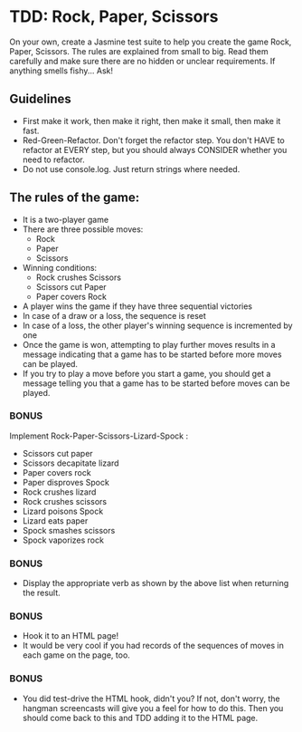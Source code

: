 # TDD: Rock, Paper, Scissors

On your own, create a Jasmine test suite to help you create the game Rock, Paper, Scissors. The rules are explained from small to big. Read them carefully and make sure there are no hidden or unclear requirements. If anything smells fishy... Ask!

## Guidelines
* First make it work, then make it right, then make it small, then make it fast. 
* Red-Green-Refactor. Don't forget the refactor step. You don't HAVE to refactor at EVERY step, but you should always CONSIDER whether you need to refactor.
* Do not use console.log. Just return strings where needed.

## The rules of the game:

* It is a two-player game
* There are three possible moves:
	* Rock
	* Paper
	* Scissors
* Winning conditions:
	* Rock crushes Scissors
	* Scissors cut Paper
	* Paper covers Rock
* A player wins the game if they have three sequential victories
* In case of a draw or a loss, the sequence is reset
* In case of a loss, the other player's winning sequence is incremented by one
* Once the game is won, attempting to play further moves results in a message indicating that a game has to be started before more moves can be played.
* If you try to play a move before you start a game, you should get a message telling you that a game has to be started before moves can be played.


### BONUS

Implement Rock-Paper-Scissors-Lizard-Spock :

* Scissors cut paper
* Scissors decapitate lizard
* Paper covers rock
* Paper disproves Spock
* Rock crushes lizard
* Rock crushes scissors
* Lizard poisons Spock
* Lizard eats paper
* Spock smashes scissors
* Spock vaporizes rock

### BONUS
* Display the appropriate verb as shown by the above list when returning the result.

### BONUS
* Hook it to an HTML page!
* It would be very cool if you had records of the sequences of moves in each game on the page, too.

### BONUS
* You did test-drive the HTML hook, didn't you? If not, don't worry, the hangman screencasts will give you a feel for how to do this. Then you should come back to this and TDD adding it to the HTML page.